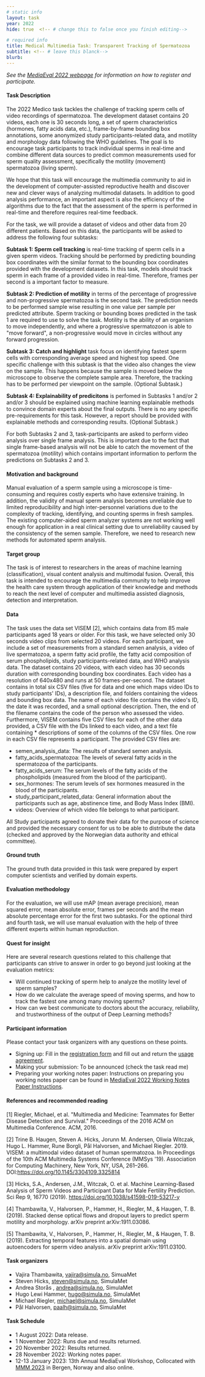```yaml
---
# static info
layout: task
year: 2022
hide: true  <!-- # change this to false once you finish editing-->

# required info
title: Medical Multimedia Task: Transparent Tracking of Spermatozoa
subtitle: <!-- # leave this blanck-->
blurb: 
---
```


<!-- # please respect the structure below-->
*See the [MediaEval 2022 webpage](https://multimediaeval.github.io/editions/2022/) for information on how to register and participate.*

#### Task Description
The 2022 Medico task tackles the challenge of tracking sperm cells of video recordings of spermatozoa. The development dataset contains 20 videos, each one is 30 seconds long, a set of sperm characteristics (hormones, fatty acids data, etc.), frame-by-frame bounding box annotations, some anonymized study participants-related data, and motility and morphology data following the WHO guidelines. The goal is to encourage task participants to track individual sperms in real-time and combine different data sources to predict common measurements used for sperm quality assessment, specifically the motility (movement) spermatozoa (living sperm).

We hope that this task will encourage the multimedia community to aid in the development of computer-assisted reproductive health and discover new and clever ways of analyzing multimodal datasets. In addition to good analysis performance, an important aspect is also the efficiency of the algorithms due to the fact that the assessment of the sperm is performed in real-time and therefore requires real-time feedback.

For the task, we will provide a dataset of videos and other data from 20 different patients. Based on this data, the participants will be asked to address the following four subtasks:

**Subtask 1: Sperm cell tracking** is real-time tracking of sperm cells in a given sperm videos. Tracking should be performed by predicting bounding box coordinates with the similar format to the bounding box coordinates provided with the development datasets. In this task, models should track sperm in each frame of a provided video in real-time. Therefore, frames per second is a important factor to measure. 

**Subtask 2: Prediction of motility** in terms of the percentage of progressive and non-progressive spermatozoa is the second task. The prediction needs to be performed sample wise resulting in one value per sample per predicted attribute. Sperm tracking or bounding boxes predicted in the task 1 are required to use to solve the task. Motility is the ability of an organism to move independently, and where a progressive spermatozoon is able to "move forward", a non-progressive would move in circles without any forward progression. 

**Subtask 3: Catch and highlight** task focus on identifying fastest sperm cells with corresponding average speed and highest top speed. One specific challenge with this subtask is that the video also changes the view on the sample. This happens because the sample is moved below the microscope to observe the complete sample area. Therefore, the tracking has to be performed per viewpoint on the sample. (Optional Subtask.)

**Subtask 4: Explainability of predicitons** is perfomed in Subtasks 1 and/or 2 and/or 3 should be explained using machine learning explainable methods to convince domain experts about the final outputs. There is no any specific pre-requirements for this task. However, a report should be provided with explainable methods and corresponding results. (Optional Subtask.)
 
For both Subtasks 2 and 3, task-participants are asked to perform video analysis over single frame analysis. This is important due to the fact that single frame-based analysis will not be able to catch the movement of the spermatozoa (motility) which contains important information to perform the predictions on Subtasks 2 and 3.


#### Motivation and background
Manual evaluation of a sperm sample using a microscope is time-consuming and requires costly experts who have extensive training. In addition, the validity of manual sperm analysis becomes unreliable due to limited reproducibility and high inter-personnel variations due to the complexity of tracking, identifying, and counting sperms in fresh samples. The existing computer-aided sperm analyzer systems are not working well enough for application in a real clinical setting due to unreliability caused by the consistency of the semen sample. Therefore, we need to research new methods for automated sperm analysis. 


#### Target group
The task is of interest to researchers in the areas of machine learning (classification), visual content analysis and multimodal fusion. Overall, this task is intended to encourage the multimedia community to help improve the health care system through application of their knowledge and methods to reach the next level of computer and multimedia assisted diagnosis, detection and interpretation. 

#### Data
The task uses the data set VISEM [2], which contains data from 85 male participants aged 18 years or older. For this task, we have selected only 30 seconds video clips from selected 20 videos. For each participant, we include a set of measurements from a standard semen analysis, a video of live spermatozoa, a sperm fatty acid profile, the fatty acid composition of serum phospholipids, study participants-related data, and WHO analysis data. The dataset contains 20 videos, with each video has 30 seconds duration with corresponding bounding box coordinates. Each video has a resolution of 640x480 and runs at 50 frames-per-second. The dataset contains in total six CSV files (five for data and one which maps video IDs to study participants' IDs), a description file, and  folders containing the videos and bounding box data. The name of each video file contains the video's ID, the date it was recorded, and a small optional description. Then, the end of the filename contains the code of the person who assessed the video. Furthermore, VISEM contains five CSV files for each of the other data provided, a CSV file with the IDs linked to each video, and a text file containing * descriptions of some of the columns of the CSV files. One row in each CSV file represents a participant. The provided CSV files are:
* semen_analysis_data: The results of standard semen analysis.
* fatty_acids_spermatozoa: The levels of several fatty acids in the spermatozoa of the participants.
* fatty_acids_serum: The serum levels of the fatty acids of the phospholipids (measured from the blood of the participant).
* sex_hormones: The serum levels of sex hormones measured in the blood of the participants.
* study_participant_related_data: General information about the participants such as age, abstinence time, and Body Mass Index (BMI).
* videos: Overview of which video file belongs to what participant.

All Study participants agreed to donate their data for the purpose of science and provided the necessary consent for us to be able to distribute the data (checked and approved by the Norwegian data authority and ethical committee).

#### Ground truth
The ground truth data provided in this task were prepared by expert computer scientists and verified by domain experts.

#### Evaluation methodology
For the evaluation, we will use mAP (mean average precision), mean squared error, mean absolute error, frames per seconds and the mean absolute percentage error for the first two subtasks. For the optional third and fourth task, we will use manual evaluation with the help of three different experts within human reproduction.  

#### Quest for insight
Here are several research questions related to this challenge that participants can strive to answer in order to go beyond just looking at the evaluation metrics: 
<!-- The other quesitons are much better than this first question in going beyond the task evaluation metrics 
* How accurate are deep learning methods for identifying sperms in a fresh sample?-->
* Will continued tracking of sperm help to analyze the motility level of sperm samples?
* How do we calculate the average speed of moving sperms, and how to track the fastest one among many moving sperms?
* How can we best communicate to doctors about the accuracy, reliability, and trustworthiness of the output of Deep Learning methods?

#### Participant information
Please contact your task organizers with any questions on these points. 
* Signing up: Fill in the [registration form](https://forms.gle/JcKoa5ycxR2KEiTJ7) and fill out and return the [usage agreement](https://multimediaeval.github.io/editions/2022/docs/MediaEval2022_UsageAgreement.pdf).
* Making your submission: To be announced (check the task read me) <!-- Please add instructions on how to create and submit runs to your task replacing "To be announced." -->
* Preparing your working notes paper: Instructions on preparing you working notes paper can be found in [MediaEval 2022 Working Notes Paper Instructions](https://docs.google.com/document/d/12uSn0rRYxa3buiFNEbpa46dKsHOyqV2PHU_joRGMHRw).

#### References and recommended reading
[1] Riegler, Michael, et al. "Multimedia and Medicine: Teammates for Better Disease Detection and Survival." Proceedings of the 2016 ACM on Multimedia Conference. ACM, 2016.

[2] Trine B. Haugen, Steven A. Hicks, Jorunn M. Andersen, Oliwia Witczak, Hugo L. Hammer, Rune Borgli, Pål Halvorsen, and Michael Riegler. 2019. VISEM: a multimodal video dataset of human spermatozoa. In Proceedings of the 10th ACM Multimedia Systems Conference (MMSys '19). Association for Computing Machinery, New York, NY, USA, 261–266. DOI:https://doi.org/10.1145/3304109.3325814

[3] Hicks, S.A., Andersen, J.M., Witczak, O. et al. Machine Learning-Based Analysis of Sperm Videos and Participant Data for Male Fertility Prediction. Sci Rep 9, 16770 (2019). https://doi.org/10.1038/s41598-019-53217-y

[4] Thambawita, V., Halvorsen, P., Hammer, H., Riegler, M., & Haugen, T. B. (2019). Stacked dense optical flows and dropout layers to predict sperm motility and morphology. arXiv preprint arXiv:1911.03086.

[5] Thambawita, V., Halvorsen, P., Hammer, H., Riegler, M., & Haugen, T. B. (2019). Extracting temporal features into a spatial domain using autoencoders for sperm video analysis. arXiv preprint arXiv:1911.03100.


#### Task organizers
* Vajira Thambawita, vajira@simula.no, SimuaMet
* Steven Hicks, steven@simula.no, SimulaMet
* Andrea Storås , andrea@simula.no, SimulaMet
* Hugo Lewi Hammer, hugo@simula.no, SimulaMet
* Michael Riegler, michael@simula.no, SimulaMet
* Pål Halvorsen, paalh@simula.no, SimulaMet

#### Task Schedule
* 1 August 2022: Data release.
* 1 November 2022: Runs due and results returned.
* 20 November 2022: Results returned.  <!--Latest possible should be 23 November-->
* 28 November 2022: Working notes paper.  <!-- Fixed. Please do not change.-->
* 12-13 January 2023: 13th Annual MediaEval Workshop, Collocated with [MMM 2023](https://www.mmm2023.no/) in Bergen, Norway and also online. <!-- Fixed. Please do not change.-->
